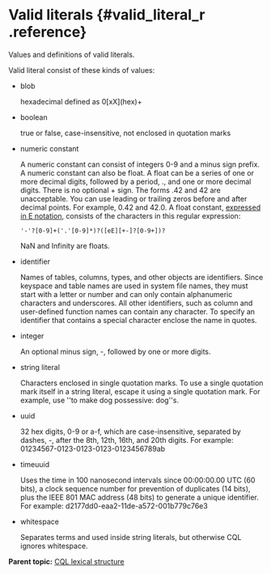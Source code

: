 # Valid literals {#valid_literal_r .reference}

Values and definitions of valid literals.

Valid literal consist of these kinds of values:

-   blob

    hexadecimal defined as 0\[xX\]\(hex\)+

-   boolean

    true or false, case-insensitive, not enclosed in quotation marks

-   numeric constant

    A numeric constant can consist of integers 0-9 and a minus sign prefix. A numeric constant can also be float. A float can be a series of one or more decimal digits, followed by a period, ., and one or more decimal digits. There is no optional + sign. The forms .42 and 42 are unacceptable. You can use leading or trailing zeros before and after decimal points. For example, 0.42 and 42.0. A float constant, [expressed in E notation](exponential_notation_r.md), consists of the characters in this regular expression:

    ```
    '-'?[0-9]+('.'[0-9]*)?([eE][+-]?[0-9+])?
    ```

    NaN and Infinity are floats.

-   identifier

    Names of tables, columns, types, and other objects are identifiers. Since keyspace and table names are used in system file names, they must start with a letter or number and can only contain alphanumeric characters and underscores. All other identifiers, such as column and user-defined function names can contain any character. To specify an identifier that contains a special character enclose the name in quotes.

-   integer

    An optional minus sign, -, followed by one or more digits.

-   string literal

    Characters enclosed in single quotation marks. To use a single quotation mark itself in a string literal, escape it using a single quotation mark. For example, use ''to make dog possessive: dog''s.

-   uuid

    32 hex digits, 0-9 or a-f, which are case-insensitive, separated by dashes, -, after the 8th, 12th, 16th, and 20th digits. For example: 01234567-0123-0123-0123-0123456789ab

-   timeuuid

    Uses the time in 100 nanosecond intervals since 00:00:00.00 UTC \(60 bits\), a clock sequence number for prevention of duplicates \(14 bits\), plus the IEEE 801 MAC address \(48 bits\) to generate a unique identifier. For example: d2177dd0-eaa2-11de-a572-001b779c76e3

-   whitespace

    Separates terms and used inside string literals, but otherwise CQL ignores whitespace.


**Parent topic:** [CQL lexical structure](../../cql/cql_reference/cql_lexicon_c.md)

